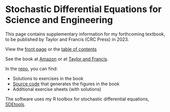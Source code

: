 # Stochastic Differential Equations for Science and Engineering

This page contains supplementary information for my forthcoming textbook, to be published by Taylor and Francis (CRC Press) in 2023.

View the [front page](Thygesen2023.jpg) or the [table of contents](TOC.pdf)

See the book at [Amazon](https://a.co/d/9KPknuO) or at [Taylor and Francis](https://www.taylorfrancis.com/books/mono/10.1201/9781003277569/stochastic-differential-equations-science-engineering-uffe-h%C3%B8gsbro-thygesen?context=ubx&refId=91568383-8f54-4388-961a-ffe3fdc2ac04). 

In the 	[repo](https://www.github.com/Uffe-H-Thygesen/SDEbook), you can find:

* Solutions to exercises in the book
* [Source code](code/TABLE.md) that generates the figures in the book
* Additional exercise sheets (with solutions)

The software uses my R toolbox for stochastic differential equations, [SDEtools](https://www.github.com/Uffe-H-Thygesen/SDEtools).